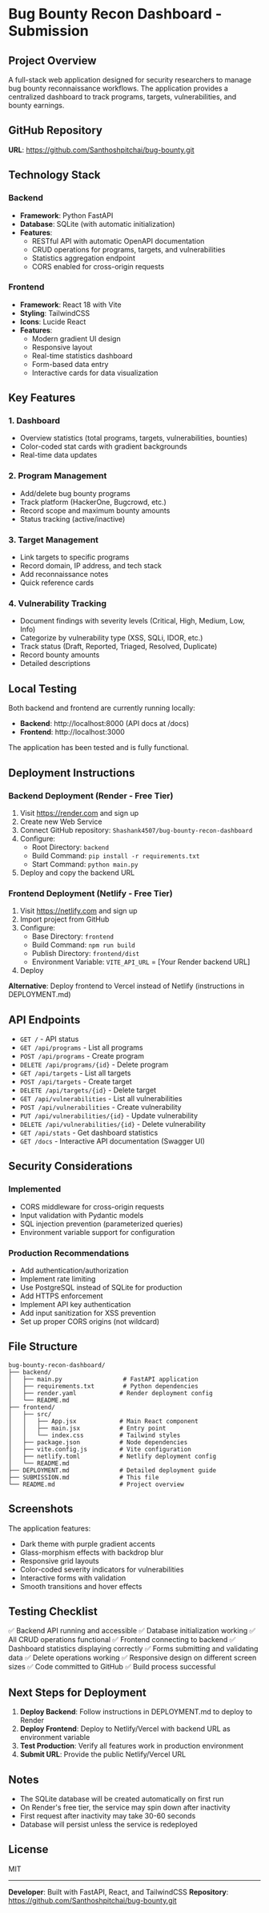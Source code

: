 # Bug Bounty Recon Dashboard - Submission

## Project Overview
A full-stack web application designed for security researchers to manage bug bounty reconnaissance workflows. The application provides a centralized dashboard to track programs, targets, vulnerabilities, and bounty earnings.

## GitHub Repository
**URL**: https://github.com/Santhoshpitchai/bug-bounty.git

## Technology Stack

### Backend
- **Framework**: Python FastAPI
- **Database**: SQLite (with automatic initialization)
- **Features**:
  - RESTful API with automatic OpenAPI documentation
  - CRUD operations for programs, targets, and vulnerabilities
  - Statistics aggregation endpoint
  - CORS enabled for cross-origin requests

### Frontend
- **Framework**: React 18 with Vite
- **Styling**: TailwindCSS
- **Icons**: Lucide React
- **Features**:
  - Modern gradient UI design
  - Responsive layout
  - Real-time statistics dashboard
  - Form-based data entry
  - Interactive cards for data visualization

## Key Features

### 1. Dashboard
- Overview statistics (total programs, targets, vulnerabilities, bounties)
- Color-coded stat cards with gradient backgrounds
- Real-time data updates

### 2. Program Management
- Add/delete bug bounty programs
- Track platform (HackerOne, Bugcrowd, etc.)
- Record scope and maximum bounty amounts
- Status tracking (active/inactive)

### 3. Target Management
- Link targets to specific programs
- Record domain, IP address, and tech stack
- Add reconnaissance notes
- Quick reference cards

### 4. Vulnerability Tracking
- Document findings with severity levels (Critical, High, Medium, Low, Info)
- Categorize by vulnerability type (XSS, SQLi, IDOR, etc.)
- Track status (Draft, Reported, Triaged, Resolved, Duplicate)
- Record bounty amounts
- Detailed descriptions

## Local Testing

Both backend and frontend are currently running locally:
- **Backend**: http://localhost:8000 (API docs at /docs)
- **Frontend**: http://localhost:3000

The application has been tested and is fully functional.

## Deployment Instructions

### Backend Deployment (Render - Free Tier)
1. Visit https://render.com and sign up
2. Create new Web Service
3. Connect GitHub repository: `Shashank4507/bug-bounty-recon-dashboard`
4. Configure:
   - Root Directory: `backend`
   - Build Command: `pip install -r requirements.txt`
   - Start Command: `python main.py`
5. Deploy and copy the backend URL

### Frontend Deployment (Netlify - Free Tier)
1. Visit https://netlify.com and sign up
2. Import project from GitHub
3. Configure:
   - Base Directory: `frontend`
   - Build Command: `npm run build`
   - Publish Directory: `frontend/dist`
   - Environment Variable: `VITE_API_URL` = [Your Render backend URL]
4. Deploy

**Alternative**: Deploy frontend to Vercel instead of Netlify (instructions in DEPLOYMENT.md)

## API Endpoints

- `GET /` - API status
- `GET /api/programs` - List all programs
- `POST /api/programs` - Create program
- `DELETE /api/programs/{id}` - Delete program
- `GET /api/targets` - List all targets
- `POST /api/targets` - Create target
- `DELETE /api/targets/{id}` - Delete target
- `GET /api/vulnerabilities` - List all vulnerabilities
- `POST /api/vulnerabilities` - Create vulnerability
- `PUT /api/vulnerabilities/{id}` - Update vulnerability
- `DELETE /api/vulnerabilities/{id}` - Delete vulnerability
- `GET /api/stats` - Get dashboard statistics
- `GET /docs` - Interactive API documentation (Swagger UI)

## Security Considerations

### Implemented
- CORS middleware for cross-origin requests
- Input validation with Pydantic models
- SQL injection prevention (parameterized queries)
- Environment variable support for configuration

### Production Recommendations
- Add authentication/authorization
- Implement rate limiting
- Use PostgreSQL instead of SQLite for production
- Add HTTPS enforcement
- Implement API key authentication
- Add input sanitization for XSS prevention
- Set up proper CORS origins (not wildcard)

## File Structure
```
bug-bounty-recon-dashboard/
├── backend/
│   ├── main.py                 # FastAPI application
│   ├── requirements.txt        # Python dependencies
│   ├── render.yaml            # Render deployment config
│   └── README.md
├── frontend/
│   ├── src/
│   │   ├── App.jsx            # Main React component
│   │   ├── main.jsx           # Entry point
│   │   └── index.css          # Tailwind styles
│   ├── package.json           # Node dependencies
│   ├── vite.config.js         # Vite configuration
│   ├── netlify.toml           # Netlify deployment config
│   └── README.md
├── DEPLOYMENT.md              # Detailed deployment guide
├── SUBMISSION.md              # This file
└── README.md                  # Project overview
```

## Screenshots

The application features:
- Dark theme with purple gradient accents
- Glass-morphism effects with backdrop blur
- Responsive grid layouts
- Color-coded severity indicators for vulnerabilities
- Interactive forms with validation
- Smooth transitions and hover effects

## Testing Checklist

✅ Backend API running and accessible
✅ Database initialization working
✅ All CRUD operations functional
✅ Frontend connecting to backend
✅ Dashboard statistics displaying correctly
✅ Forms submitting and validating data
✅ Delete operations working
✅ Responsive design on different screen sizes
✅ Code committed to GitHub
✅ Build process successful

## Next Steps for Deployment

1. **Deploy Backend**: Follow instructions in DEPLOYMENT.md to deploy to Render
2. **Deploy Frontend**: Deploy to Netlify/Vercel with backend URL as environment variable
3. **Test Production**: Verify all features work in production environment
4. **Submit URL**: Provide the public Netlify/Vercel URL

## Notes

- The SQLite database will be created automatically on first run
- On Render's free tier, the service may spin down after inactivity
- First request after inactivity may take 30-60 seconds
- Database will persist unless the service is redeployed

## License
MIT

---

**Developer**: Built with FastAPI, React, and TailwindCSS
**Repository**: https://github.com/Santhoshpitchai/bug-bounty.git
